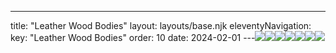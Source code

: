 ---
title: "Leather Wood Bodies"
layout: layouts/base.njk
eleventyNavigation:
  key: "Leather Wood Bodies"
  order: 10
date: 2024-02-01
---![](https://s3.eu-west-1.amazonaws.com/jessicaakerman.com/Gas-cylinders-2014-JAkerman.jpg)![](https://s3.eu-west-1.amazonaws.com/jessicaakerman.com/Veneer-leather-still-500.jpg)![](https://s3.eu-west-1.amazonaws.com/jessicaakerman.com/Radiator-ribs-still-500.jpg)![](https://s3.eu-west-1.amazonaws.com/jessicaakerman.com/Painted-still-500.jpg)![](https://s3.eu-west-1.amazonaws.com/jessicaakerman.com/20140605_195646.jpg)![](https://s3.eu-west-1.amazonaws.com/jessicaakerman.com/20140605_195355.jpg)![](https://s3.eu-west-1.amazonaws.com/jessicaakerman.com/a-n-bursary-with-brooms-2014.jpg)
